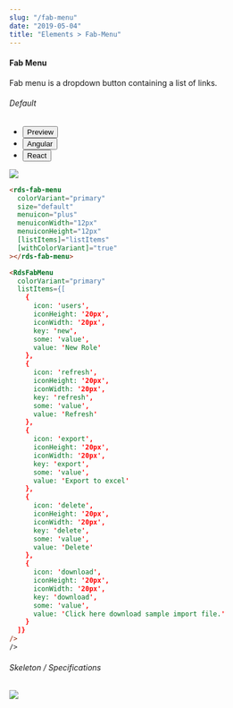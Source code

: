 ```yaml
---
slug: "/fab-menu"
date: "2019-05-04"
title: "Elements > Fab-Menu"
---
```


<!-- CSS only -->
<link href="https://cdn.jsdelivr.net/npm/bootstrap@5.1.3/dist/css/bootstrap.min.css" rel="stylesheet" integrity="sha384-1BmE4kWBq78iYhFldvKuhfTAU6auU8tT94WrHftjDbrCEXSU1oBoqyl2QvZ6jIW3" crossorigin="anonymous">
<link rel="stylesheet" href="../../../../../../../raaghu/src/assets/css/style-elements.css">
<link rel="stylesheet" href="../../../../../../../raaghu/src/assets/css/main.css">

#### Fab Menu

<p class="checkbox-def">Fab menu is a dropdown button containing a list of links.</p>

<section class="py-4">
    <h6>Default</h6>
    <div class="py-3">
      <div class="cust-tabs">
        <ul class="nav nav-tabs" id="myTab" role="tablist">
          <li class="nav-item" role="presentation">
            <button class="nav-link active" id="PreviewBasic-tab" data-bs-toggle="tab" data-bs-target="#PreviewBasic" type="button" role="tab" aria-controls="PreviewBasic" aria-selected="true">Preview </button>
          </li>
          <li class="nav-item" role="presentation">
            <button class="nav-link" id="AngularBasic-tab" data-bs-toggle="tab" data-bs-target="#AngularBasic" type="button" role="tab" aria-controls="AngularBasic" aria-selected="false"><i class="bi bi-code-slash" style="font-size:1.0rem"></i>Angular</button>
          </li>
          <li class="nav-item" role="presentation">
            <button class="nav-link" id="ReactBasic-tab" data-bs-toggle="tab" data-bs-target="#ReactBasic" type="button" role="tab" aria-controls="ReactBasic" aria-selected="false"><i class="bi bi-code-slash" style="font-size:1.0rem"></i>React</button>
          </li>
        </ul>
      </div>
      <div class="tab-content card border" id="myTabContent">
        <div class="tab-pane fade show active" id="PreviewBasic" role="tabpanel" aria-labelledby="PreviewBasic-tab">
         <div class="contents p-5">
              <div class="row">
                <div class="col-md-12">
                   <img src="/images/fab-menu.png" class="img-fluid">
                </div>              
              </div>                     
  </div>
        </div>
        <div class="tab-pane fade show" id="AngularBasic" role="tabpanel" aria-labelledby="AngularBasic-tab">
          <div class="contents bg-code">
<div class="row m-0">

```html
<rds-fab-menu
  colorVariant="primary"
  size="default"
  menuicon="plus"
  menuiconWidth="12px"
  menuiconHeight="12px"
  [listItems]="listItems"
  [withColorVariant]="true"
></rds-fab-menu>
```
</div>
</div>
  </div>
  <!-- React start -->

  <div class="tab-pane fade show" id="ReactBasic" role="tabpanel" aria-labelledby="ReactBasic-tab">
    <div class="contents bg-code">

<div class="row m-0">

```html
<RdsFabMenu
  colorVariant="primary"
  listItems={[
    {
      icon: 'users',
      iconHeight: '20px',
      iconWidth: '20px',
      key: 'new',
      some: 'value',
      value: 'New Role'
    },
    {
      icon: 'refresh',
      iconHeight: '20px',
      iconWidth: '20px',
      key: 'refresh',
      some: 'value',
      value: 'Refresh'
    },
    {
      icon: 'export',
      iconHeight: '20px',
      iconWidth: '20px',
      key: 'export',
      some: 'value',
      value: 'Export to excel'
    },
    {
      icon: 'delete',
      iconHeight: '20px',
      iconWidth: '20px',
      key: 'delete',
      some: 'value',
      value: 'Delete'
    },
    {
      icon: 'download',
      iconHeight: '20px',
      iconWidth: '20px',
      key: 'download',
      some: 'value',
      value: 'Click here download sample import file.'
    }
  ]}
/>
/>
```

</div>
          </div>
        </div>
        <!-- React end -->
        </div>
      </div>
    </div>
  </section>




 
<!-- Skeleton / Specifications -->
<section class="py-4">
                        <h6>
                           Skeleton / Specifications
                        </h6>
                        <div class="py-3">
                              <!-- Tab panes -->
                              <div class="card border p-5">
                                 <div class="row">
                                    <div class="col-md-9 col-12">
                                       <img src="/images/skel-fab-menu.png" class="img-fluid">
                                    </div>
                                 </div>
                              </div>
                        </div>
                     </section>



<!-- JavaScript Bundle with Popper -->
<script src="https://cdn.jsdelivr.net/npm/bootstrap@5.1.3/dist/js/bootstrap.bundle.min.js" integrity="sha384-ka7Sk0Gln4gmtz2MlQnikT1wXgYsOg+OMhuP+IlRH9sENBO0LRn5q+8nbTov4+1p" crossorigin="anonymous"></script>   